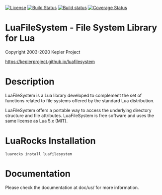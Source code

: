 [![License](http://img.shields.io/badge/Licence-MIT-brightgreen.svg)](LICENSE)
[![Build Status](https://github.com/keplerproject/luafilesystem/actions/workflows/ci.yml/badge.svg)](https://github.com/keplerproject/luafilesystem/actions)
[![Build status](https://ci.appveyor.com/api/projects/status/y04s4ms7u16trw8e?svg=true)](https://ci.appveyor.com/project/ignacio/luafilesystem)
[![Coverage Status](https://coveralls.io/repos/keplerproject/luafilesystem/badge.png)](https://coveralls.io/r/keplerproject/luafilesystem)

# LuaFileSystem - File System Library for Lua

Copyright 2003-2020 Kepler Project

https://keplerproject.github.io/luafilesystem

# Description

LuaFileSystem is a Lua library developed to complement the set of functions
related to file systems offered by the standard Lua distribution.

LuaFileSystem offers a portable way to access the underlying directory structure and file attributes.
LuaFileSystem is free software and uses the same license as Lua 5.x (MIT).

# LuaRocks Installation

```
luarocks install luafilesystem
```

# Documentation

Please check the documentation at doc/us/ for more information.
